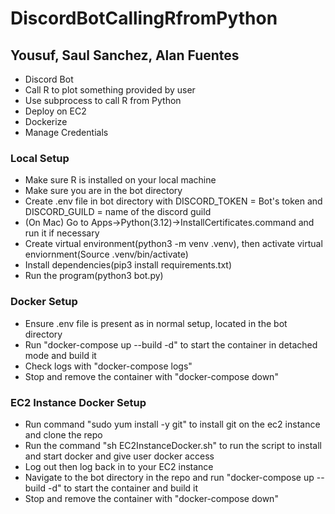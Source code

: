 # DiscordBotCallingRfromPython

## Yousuf, Saul Sanchez, Alan Fuentes 

- Discord Bot
- Call R to plot something provided by user
- Use subprocess to call R from Python
- Deploy on EC2 
- Dockerize
- Manage Credentials

### Local Setup

- Make sure R is installed on your local machine
- Make sure you are in the bot directory
- Create .env file in bot directory with DISCORD_TOKEN = Bot's token and DISCORD_GUILD = name of the discord guild
- (On Mac) Go to Apps->Python(3.12)->InstallCertificates.command and run it if necessary
- Create virtual environment(python3 -m venv .venv), then activate virtual enviornment(Source .venv/bin/activate) 
- Install dependencies(pip3 install requirements.txt)
- Run the program(python3 bot.py) 

### Docker Setup

- Ensure .env file is present as in normal setup, located in the bot directory
- Run "docker-compose up --build -d" to start the container in detached mode and build it
- Check logs with "docker-compose logs" 
- Stop and remove the container with "docker-compose down"

### EC2 Instance Docker Setup
- Run command "sudo yum install -y git" to install git on the ec2 instance and clone the repo
- Run the command "sh EC2InstanceDocker.sh" to run the script to install and start docker and give user docker access
- Log out then log back in to your EC2 instance
- Navigate to the bot directory in the repo and run "docker-compose up --build -d" to start the container and build it
- Stop and remove the container with "docker-compose down"
